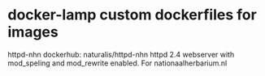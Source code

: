 docker-lamp custom dockerfiles for images
=====================

httpd-nhn
dockerhub: naturalis/httpd-nhn 
httpd 2.4 webserver with mod_speling and mod_rewrite enabled. For nationaalherbarium.nl

